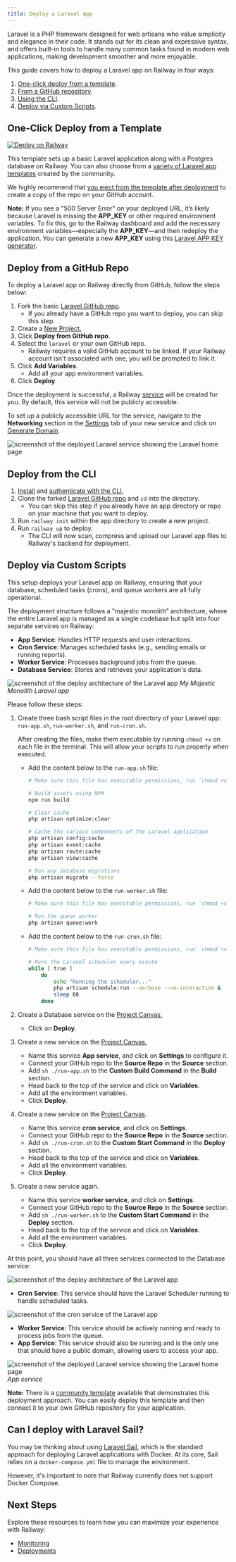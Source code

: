 ```yaml
---
title: Deploy a Laravel App
---
```


Laravel is a PHP framework designed for web artisans who value simplicity and elegance in their code. It stands out for its clean and expressive syntax, and offers built-in tools to handle many common tasks found in modern web applications, making development smoother and more enjoyable.

This guide covers how to deploy a Laravel app on Railway in four ways:

1. [One-click deploy from a template](#one-click-deploy-from-a-template).
2. [From a GitHub repository](#deploy-from-a-github-repo).
3. [Using the CLI](#deploy-from-the-cli).
4. [Deploy via Custom Scripts](#deploy-via-custom-scripts).

## One-Click Deploy from a Template

[![Deploy on Railway](https://railway.app/button.svg)](https://railway.app/new/template/fWEWWf)

This template sets up a basic Laravel application along with a Postgres database on Railway. You can also choose from a <a href="https://railway.app/templates?q=laravel" target="_blank">variety of Laravel app templates</a> created by the community.

We highly recommend that [you eject from the template after deployment](/guides/deploy#eject-from-template-repository) to create a copy of the repo on your GitHub account.

**Note:** If you see a "500 Server Error" on your deployed URL, it’s likely because Laravel is missing the **APP_KEY** or other required environment variables. To fix this, go to the Railway dashboard and add the necessary environment variables—especially the **APP_KEY**—and then redeploy the application. You can generate a new **APP_KEY** using this [Laravel APP KEY generator](https://generate-random.org/laravel-key-generator).


## Deploy from a GitHub Repo

To deploy a Laravel app on Railway directly from GitHub, follow the steps below:

1. Fork the basic <a href="https://github.com/railwayapp-templates/laravel" target="_blank">Laravel GitHub repo</a>. 
    - If you already have a GitHub repo you want to deploy, you can skip this step.
2. Create a <a href="https://railway.app/new" target="_blank">New Project.</a>
3. Click **Deploy from GitHub repo**.
4. Select the `laravel` or your own GitHub repo.
    - Railway requires a valid GitHub account to be linked. If your Railway account isn't associated with one, you will be prompted to link it.
5. Click **Add Variables**. 
    - Add all your app environment variables.
5. Click **Deploy**.

Once the deployment is successful, a Railway [service](/guides/services) will be created for you. By default, this service will not be publicly accessible.

To set up a publicly accessible URL for the service, navigate to the **Networking** section in the [Settings](/overview/the-basics#service-settings) tab of your new service and click on [Generate Domain](/guides/public-networking#railway-provided-domain).

<Image src="https://res.cloudinary.com/railway/image/upload/f_auto,q_auto/v1727885952/docs/quick-start/CleanShot_2024-10-02_at_17.18.04_2x_nn78ga.png"
alt="screenshot of the deployed Laravel service showing the Laravel home page"
layout="responsive"
width={2855} height={2109} quality={100} />

## Deploy from the CLI

1. <a href="/guides/cli#installing-the-cli" target="_blank">Install</a> and <a href="/guides/cli#authenticating-with-the-cli" target="_blank">authenticate with the CLI.</a>
2. Clone the forked <a href="https://github.com/railwayapp-templates/laravel" target="_blank">Laravel GitHub repo</a> and `cd` into the directory. 
    - You can skip this step if you already have an app directory or repo on your machine that you want to deploy.
3. Run `railway init` within the app directory to create a new project. 
4. Run `railway up` to deploy.
    - The CLI will now scan, compress and upload our Laravel app files to Railway's backend for deployment.

## Deploy via Custom Scripts

This setup deploys your Laravel app on Railway, ensuring that your database, scheduled tasks (crons), and queue workers are all fully operational.

The deployment structure follows a "majestic monolith" architecture, where the entire Laravel app is managed as a single codebase but split into four separate services on Railway:
- **App Service**: Handles HTTP requests and user interactions.
- **Cron Service**: Manages scheduled tasks (e.g., sending emails or running reports).
- **Worker Service**: Processes background jobs from the queue.
- **Database Service**: Stores and retrieves your application's data.

<Image src="https://res.cloudinary.com/railway/image/upload/f_auto,q_auto/v1727910244/docs/quick-start/deploy%20architecture.png"
alt="screenshot of the deploy architecture of the Laravel app"
layout="responsive"
width={3118} height={1776} quality={100} />
_My Majestic Monolith Laravel app_

Please follow these steps:

1. Create three bash script files in the root directory of your Laravel app: `run-app.sh`, `run-worker.sh`, and `run-cron.sh`. 

    After creating the files, make them executable by running `chmod +x` on each file in the terminal. This will allow your scripts to run properly when executed.
    - Add the content below to the `run-app.sh` file:
        ```bash
        # Make sure this file has executable permissions, run `chmod +x run-app.sh`

        # Build assets using NPM
        npm run build

        # Clear cache
        php artisan optimize:clear

        # Cache the various components of the Laravel application
        php artisan config:cache
        php artisan event:cache
        php artisan route:cache
        php artisan view:cache

        # Run any database migrations
        php artisan migrate --force
        ```
    -  Add the content below to the `run-worker.sh` file:
        ```bash
        # Make sure this file has executable permissions, run `chmod +x run-worker.sh`

        # Run the queue worker
        php artisan queue:work     
        ```
    -  Add the content below to the `run-cron.sh` file:
        ```bash
        # Make sure this file has executable permissions, run `chmod +x run-cron.sh`

        # Runs the Laravel scheduler every minute
        while [ true ]
            do
                echo "Running the scheduler..."
                php artisan schedule:run --verbose --no-interaction &
                sleep 60
            done
        ```
2. Create a Database service on the <a href="/overview/the-basics#project--project-canvas" target="_blank">Project Canvas.</a>
     - Click on **Deploy**.
3. Create a new service on the <a href="/overview/the-basics#project--project-canvas" target="_blank">Project Canvas.</a>
    -  Name this service **App service**, and click on **Settings** to configure it.
    - Connect your GitHub repo to the  **Source Repo** in the **Source** section.
    - Add `sh ./run-app.sh` to the **Custom Build Command** in the **Build** section.
    - Head back to the top of the service and click on **Variables**.
    - Add all the environment variables.
    - Click **Deploy**.
4. Create a new service on the <a href="/overview/the-basics#project--project-canvas" target="_blank">Project Canvas</a>. 
    - Name this service **cron service**, and click on **Settings**.
    - Connect your GitHub repo to the  **Source Repo** in the **Source** section.
    - Add `sh ./run-cron.sh` to the **Custom Start Command** in the **Deploy** section.
    - Head back to the top of the service and click on **Variables**.
    - Add all the environment variables.
    - Click **Deploy**.
5. Create a new service again. 
    - Name this service **worker service**, and click on **Settings**.
    - Connect your GitHub repo to the  **Source Repo** in the **Source** section.
    - Add `sh ./run-worker.sh` to the **Custom Start Command** in the **Deploy** section.
    - Head back to the top of the service and click on **Variables**.
    - Add all the environment variables.
    - Click **Deploy**.


At this point, you should have all three services connected to the Database service:

<Image src="https://res.cloudinary.com/railway/image/upload/f_auto,q_auto/v1727910244/docs/quick-start/deploy%20architecture.png"
alt="screenshot of the deploy architecture of the Laravel app"
layout="responsive"
width={3118} height={1776} quality={100} />

- **Cron Service**: This service should have the Laravel Scheduler running to handle scheduled tasks.

<Image src="https://res.cloudinary.com/railway/image/upload/f_auto,q_auto/v1727912479/docs/quick-start/CleanShot_2024-10-03_at_00.40.40_2x_cwgazh.png"
alt="screenshot of the cron service of the Laravel app"
layout="responsive"
width={2165} height={1873} quality={100} />

- **Worker Service**: This service should be actively running and ready to process jobs from the queue.
- **App Service**: This service should also be running and is the only one that should have a public domain, allowing users to access your app.

<Image src="https://res.cloudinary.com/railway/image/upload/f_auto,q_auto/v1727885952/docs/quick-start/CleanShot_2024-10-02_at_17.18.04_2x_nn78ga.png"
alt="screenshot of the deployed Laravel service showing the Laravel home page"
layout="responsive"
width={2855} height={2109} quality={100} />
_App service_


**Note:** There is a [community template](https://railway.app/template/Gkzn4k) available that demonstrates this deployment approach. You can easily deploy this template and then connect it to your own GitHub repository for your application.


## Can I deploy with Laravel Sail?
You may be thinking about using [Laravel Sail](https://laravel.com/docs/11.x/sail), which is the standard approach for deploying Laravel applications with Docker. At its core, Sail relies on a `docker-compose.yml` file to manage the environment. 

However, it's important to note that Railway currently does not support Docker Compose.

## Next Steps

Explore these resources to learn how you can maximize your experience with Railway:

- [Monitoring](/guides/monitoring)
- [Deployments](/guides/deployments)

